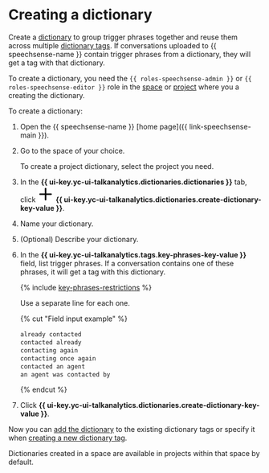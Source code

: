 # Creating a dictionary

Create a [dictionary](../../concepts/dictionaries.md) to group trigger phrases together and reuse them across multiple [dictionary tags](../../concepts/tags.md#dictionary-tags). If conversations uploaded to {{ speechsense-name }} contain trigger phrases from a dictionary, they will get a tag with that dictionary.

To create a dictionary, you need the `{{ roles-speechsense-admin }}` or `{{ roles-speechsense-editor }}` role in the [space](../../concepts/resources-hierarchy.md#space) or [project](../../concepts/resources-hierarchy.md#project) where you a creating the dictionary.

To create a dictionary:

1. Open the {{ speechsense-name }} [home page]({{ link-speechsense-main }}).
1. Go to the space of your choice.

   To create a project dictionary, select the project you need.

1. In the **{{ ui-key.yc-ui-talkanalytics.dictionaries.dictionaries }}** tab, click ![icon](../../../_assets/console-icons/plus.svg) **{{ ui-key.yc-ui-talkanalytics.dictionaries.create-dictionary-key-value }}**.
1. Name your dictionary.
1. (Optional) Describe your dictionary.
1. In the **{{ ui-key.yc-ui-talkanalytics.tags.key-phrases-key-value }}** field, list trigger phrases. If a conversation contains one of these phrases, it will get a tag with this dictionary.

   {% include [key-phrases-restrictions](../../../_includes/speechsense/data/key-phrases-restrictions.md) %}

   Use a separate line for each one.

   {% cut "Field input example" %}

   ```text
   already contacted
   contacted already
   contacting again
   contacting once again
   contacted an agent
   an agent was contacted by
   ```

   {% endcut %}

1. Click **{{ ui-key.yc-ui-talkanalytics.dictionaries.create-dictionary-key-value }}**.

Now you can [add the dictionary](add.md) to the existing dictionary tags or specify it when [creating a new dictionary tag](../project/tag/create-dictionary-tag.md#new-tag).

Dictionaries created in a space are available in projects within that space by default.
